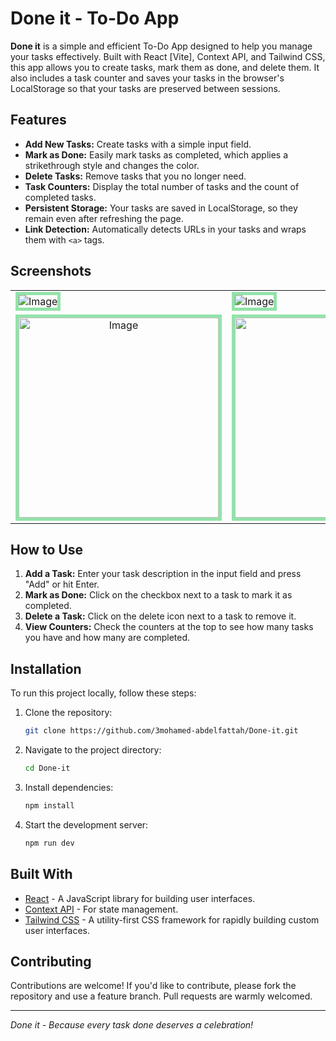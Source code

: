 # Done it - To-Do App

**Done it** is a simple and efficient To-Do App designed to help you manage your tasks effectively. Built with React [Vite], Context API, and Tailwind CSS, this app allows you to create tasks, mark them as done, and delete them. It also includes a task counter and saves your tasks in the browser's LocalStorage so that your tasks are preserved between sessions.

## Features

- **Add New Tasks:** Create tasks with a simple input field.
- **Mark as Done:** Easily mark tasks as completed, which applies a strikethrough style and changes the color.
- **Delete Tasks:** Remove tasks that you no longer need.
- **Task Counters:** Display the total number of tasks and the count of completed tasks.
- **Persistent Storage:** Your tasks are saved in LocalStorage, so they remain even after refreshing the page.
- **Link Detection:** Automatically detects URLs in your tasks and wraps them with `<a>` tags.

 ## Screenshots
 <table align="center">
  <tr>
    <td><img src="https://github.com/user-attachments/assets/61f0c4ff-03c5-4906-b8a2-86141c1941d9" alt="Image"  style="border: 5px solid #92E3A9;"/></td>
    <td><img src="https://github.com/user-attachments/assets/d2048b5f-d961-4225-b6a0-fe811d878187" alt="Image"  style="border: 5px solid #92E3A9;"/></td>
  </tr>
  <tr align='center'>
    <td><img width='320px' src="https://github.com/user-attachments/assets/61f0c4ff-03c5-4906-b8a2-86141c1941d9" alt="Image"  style="border: 5px solid #92E3A9;"/></td>
    <td><img width='320px' src="https://github.com/user-attachments/assets/4790517e-c484-4351-a984-4191af00b6d1" alt="Image"  style="border: 5px solid #92E3A9;"/></td>
  </tr>
</table>

## How to Use

1. **Add a Task:** Enter your task description in the input field and press "Add" or hit Enter.
2. **Mark as Done:** Click on the checkbox next to a task to mark it as completed.
3. **Delete a Task:** Click on the delete icon next to a task to remove it.
4. **View Counters:** Check the counters at the top to see how many tasks you have and how many are completed.

## Installation

To run this project locally, follow these steps:

1. Clone the repository:
    ```bash
    git clone https://github.com/3mohamed-abdelfattah/Done-it.git
    ```
2. Navigate to the project directory:
    ```bash
    cd Done-it
    ```
3. Install dependencies:
    ```bash
    npm install
    ```
4. Start the development server:
    ```bash
    npm run dev
    ```

## Built With

- [React](https://reactjs.org/) - A JavaScript library for building user interfaces.
- [Context API](https://reactjs.org/docs/context.html) - For state management.
- [Tailwind CSS](https://tailwindcss.com/) - A utility-first CSS framework for rapidly building custom user interfaces.

## Contributing

Contributions are welcome! If you'd like to contribute, please fork the repository and use a feature branch. Pull requests are warmly welcomed.

---

*Done it - Because every task done deserves a celebration!*

